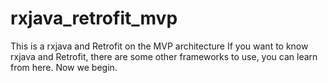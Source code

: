 # rxjava_retrofit_mvp
This is a rxjava and Retrofit on the MVP architecture
If you want to know rxjava and Retrofit, there are some other frameworks to use, you can learn from here.
Now we begin.

